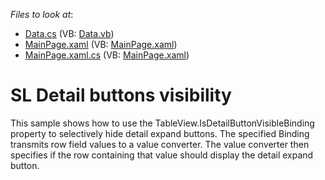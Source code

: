 <!-- default file list -->
*Files to look at*:

* [Data.cs](./CS/SLShowDetailButton/Data.cs) (VB: [Data.vb](./VB/SLShowDetailButton/Data.vb))
* [MainPage.xaml](./CS/SLShowDetailButton/MainPage.xaml) (VB: [MainPage.xaml](./VB/SLShowDetailButton/MainPage.xaml))
* [MainPage.xaml.cs](./CS/SLShowDetailButton/MainPage.xaml.cs) (VB: [MainPage.xaml](./VB/SLShowDetailButton/MainPage.xaml))
<!-- default file list end -->
# SL Detail buttons visibility


<p>This sample shows how to use the TableView.IsDetailButtonVisibleBinding property to selectively hide detail expand buttons. The specified Binding transmits row field values to a value converter. The value converter then specifies if the row containing that value should display the detail expand button.</p><br />


<br/>


